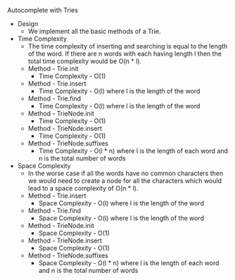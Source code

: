 Autocomplete with Tries

- Design
    - We implement all the basic methods of a Trie.
- Time Complexity
    - The time complexity of inserting and searching is equal to the length of
      the word. If there are n words with each having length l then the total
      time complexity would be O(n * l).
    - Method - Trie.init
        - Time Complexity - O(1)
    - Method - Trie.insert
        - Time Complexity - O(l) where l is the length of the word
    - Method - Trie.find
        - Time Complexity - O(l) where l is the length of the word
    - Method - TrieNode.init
        - Time Complexity - O(1)
    - Method - TrieNode.insert
        - Time Complexity - O(1)
    - Method - TrieNode.suffixes
        - Time Complexity - O(l * n) where l is the length of each word and n is
          the total number of words
- Space Complexity
    - In the worse case if all the words have no common characters then we would
      need to create a node for all the characters which would lead to a space
      complexity of O(n * l).
    - Method - Trie.insert
        - Space Complexity - O(l) where l is the length of the word
    - Method - Trie.find
        - Space Complexity - O(l) where l is the length of the word
    - Method - TrieNode.init
        - Space Complexity - O(1)
    - Method - TrieNode.insert
        - Space Complexity - O(1)
    - Method - TrieNode.suffixes
        - Space Complexity - O(l * n) where l is the length of each word and n
          is the total number of words